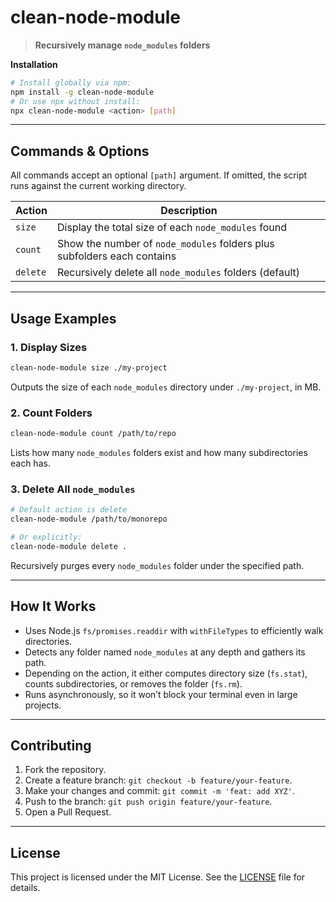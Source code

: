 # clean-node-module

> **Recursively manage `node_modules` folders**

**Installation**

```bash
# Install globally via npm:
npm install -g clean-node-module
# Or use npx without install:
npx clean-node-module <action> [path]
```

---

## Commands & Options

All commands accept an optional `[path]` argument. If omitted, the script runs against the current working directory.

| Action   | Description                                                             |
| -------- | ----------------------------------------------------------------------- |
| `size`   | Display the total size of each `node_modules` found                     |
| `count`  | Show the number of `node_modules` folders plus subfolders each contains |
| `delete` | Recursively delete all `node_modules` folders (default)                 |

---

## Usage Examples

### 1. Display Sizes

```bash
clean-node-module size ./my-project
```

Outputs the size of each `node_modules` directory under `./my-project`, in MB.

### 2. Count Folders

```bash
clean-node-module count /path/to/repo
```

Lists how many `node_modules` folders exist and how many subdirectories each has.

### 3. Delete All `node_modules`

```bash
# Default action is delete
clean-node-module /path/to/monorepo

# Or explicitly:
clean-node-module delete .
```

Recursively purges every `node_modules` folder under the specified path.

---

## How It Works

* Uses Node.js `fs/promises.readdir` with `withFileTypes` to efficiently walk directories.
* Detects any folder named `node_modules` at any depth and gathers its path.
* Depending on the action, it either computes directory size (`fs.stat`), counts subdirectories, or removes the folder (`fs.rm`).
* Runs asynchronously, so it won’t block your terminal even in large projects.

---

## Contributing

1. Fork the repository.
2. Create a feature branch: `git checkout -b feature/your-feature`.
3. Make your changes and commit: `git commit -m 'feat: add XYZ'`.
4. Push to the branch: `git push origin feature/your-feature`.
5. Open a Pull Request.

---

## License

This project is licensed under the MIT License. See the [LICENSE](LICENSE) file for details.
